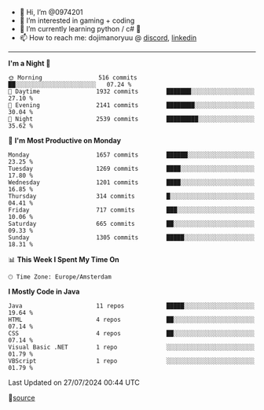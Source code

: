 - 👋 Hi, I’m @0974201
- 👀 I’m interested in gaming + coding
- 🌱 I’m currently learning python / c# 🐍
- 📫 How to reach me: dojimanoryuu @ [discord](https://discord.com "please let me know that you found me on github"), [linkedin](https://www.linkedin.com/in/sonprakiki/)  

<!---
0974201/0974201 is a ✨ special ✨ repository because its `README.md` (this file) appears on your GitHub profile.
You can click the Preview link to take a look at your changes.
--->

----
<!--START_SECTION:waka-->
**I'm a Night 🦉** 

```text
🌞 Morning                516 commits         ██░░░░░░░░░░░░░░░░░░░░░░░   07.24 % 
🌆 Daytime                1932 commits        ███████░░░░░░░░░░░░░░░░░░   27.10 % 
🌃 Evening                2141 commits        ████████░░░░░░░░░░░░░░░░░   30.04 % 
🌙 Night                  2539 commits        █████████░░░░░░░░░░░░░░░░   35.62 % 
```
📅 **I'm Most Productive on Monday** 

```text
Monday                   1657 commits        ██████░░░░░░░░░░░░░░░░░░░   23.25 % 
Tuesday                  1269 commits        ████░░░░░░░░░░░░░░░░░░░░░   17.80 % 
Wednesday                1201 commits        ████░░░░░░░░░░░░░░░░░░░░░   16.85 % 
Thursday                 314 commits         █░░░░░░░░░░░░░░░░░░░░░░░░   04.41 % 
Friday                   717 commits         ███░░░░░░░░░░░░░░░░░░░░░░   10.06 % 
Saturday                 665 commits         ██░░░░░░░░░░░░░░░░░░░░░░░   09.33 % 
Sunday                   1305 commits        █████░░░░░░░░░░░░░░░░░░░░   18.31 % 
```


📊 **This Week I Spent My Time On** 

```text
🕑︎ Time Zone: Europe/Amsterdam
```

**I Mostly Code in Java** 

```text
Java                     11 repos            █████░░░░░░░░░░░░░░░░░░░░   19.64 % 
HTML                     4 repos             ██░░░░░░░░░░░░░░░░░░░░░░░   07.14 % 
CSS                      4 repos             ██░░░░░░░░░░░░░░░░░░░░░░░   07.14 % 
Visual Basic .NET        1 repo              ░░░░░░░░░░░░░░░░░░░░░░░░░   01.79 % 
VBScript                 1 repo              ░░░░░░░░░░░░░░░░░░░░░░░░░   01.79 % 
```




 Last Updated on 27/07/2024 00:44 UTC
<!--END_SECTION:waka-->
🔗[source](https://github.com/anmol098/waka-readme-stats/)
